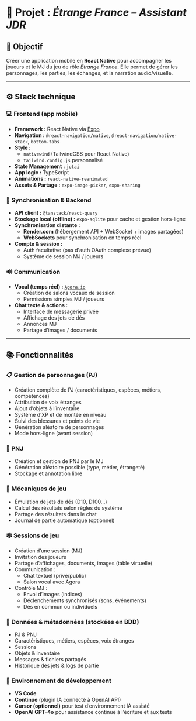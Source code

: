 
# 🧠 Projet : *Étrange France – Assistant JDR*

## 🎯 Objectif
Créer une application mobile en **React Native** pour accompagner les joueurs et le MJ du jeu de rôle *Étrange France*. Elle permet de gérer les personnages, les parties, les échanges, et la narration audio/visuelle.

---

## ⚙️ Stack technique

### 💻 Frontend (app mobile)
- **Framework :** React Native via [Expo](https://expo.dev)
- **Navigation :** `@react-navigation/native`, `@react-navigation/native-stack`, `bottom-tabs`
- **Style :**
  - `nativewind` (TailwindCSS pour React Native)
  - `tailwind.config.js` personnalisé
- **State Management :** [`jotai`](https://jotai.org/)
- **App logic :** TypeScript
- **Animations :** `react-native-reanimated`
- **Assets & Partage :** `expo-image-picker`, `expo-sharing`

### 🔄 Synchronisation & Backend
- **API client :** `@tanstack/react-query`
- **Stockage local (offline) :** `expo-sqlite` pour cache et gestion hors-ligne
- **Synchronisation distante :**
  - **Render.com** (hébergement API + WebSocket + images partagées)
  - **WebSockets** pour synchronisation en temps réel
- **Compte & session :**
  - Auth facultative (pas d'auth OAuth complexe prévue)
  - Système de session MJ / joueurs

### 🔊 Communication
- **Vocal (temps réel) :** [`Agora.io`](https://www.agora.io/)
  - Création de salons vocaux de session
  - Permissions simples MJ / joueurs
- **Chat texte & actions :**
  - Interface de messagerie privée
  - Affichage des jets de dés
  - Annonces MJ
  - Partage d’images / documents

---

## 📚 Fonctionnalités

### 📋 Gestion de personnages (PJ)
- Création complète de PJ (caractéristiques, espèces, métiers, compétences)
- Attribution de voix étranges
- Ajout d’objets à l’inventaire
- Système d’XP et de montée en niveau
- Suivi des blessures et points de vie
- Génération aléatoire de personnages
- Mode hors-ligne (avant session)

### 🤖 PNJ
- Création et gestion de PNJ par le MJ
- Génération aléatoire possible (type, métier, étrangeté)
- Stockage et annotation libre

### 🧪 Mécaniques de jeu
- Émulation de jets de dés (D10, D100…)
- Calcul des résultats selon règles du système
- Partage des résultats dans le chat
- Journal de partie automatique (optionnel)

### 🕸️ Sessions de jeu
- Création d’une session (MJ)
- Invitation des joueurs
- Partage d’affichages, documents, images (table virtuelle)
- Communication :
  - Chat textuel (privé/public)
  - Salon vocal avec Agora
- Contrôle MJ :
  - Envoi d’images (indices)
  - Déclenchements synchronisés (sons, événements)
  - Dés en commun ou individuels

### 🧱 Données & métadonnées (stockées en BDD)
- PJ & PNJ
- Caractéristiques, métiers, espèces, voix étranges
- Sessions
- Objets & inventaire
- Messages & fichiers partagés
- Historique des jets & logs de partie

### 🧰 Environnement de développement
- **VS Code**
- **Continue** (plugin IA connecté à OpenAI API)
- **Cursor (optionnel)** pour test d’environnement IA assisté
- **OpenAI GPT-4o** pour assistance continue à l’écriture et aux tests
